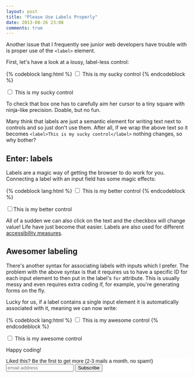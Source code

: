 ```yaml
---
layout: post
title: "Please Use Labels Properly"
date: 2013-08-26 23:08
comments: true
---
```


Another issue that I frequently see junior web developers have trouble with is proper use of the `<label>` element.

First, let's have a look at a lousy, label-less control:

{% codeblock lang:html %}
<input type="checkbox"> This is my sucky control
{% endcodeblock %}

<input type="checkbox"> This is my sucky control

To check that box one has to carefully aim her cursor to a tiny square with ninja-like precision. Doable, but no fun.

Many think that labels are just a semantic element for writing text next to controls and so just don't use them. After all, if we wrap the above text so it becomes `<label>This is my sucky control</label>` nothing changes, so why bother?

## Enter: labels

Labels are a magic way of getting the browser to do work for you. Connecting a label with an input field has some magic effects:

{% codeblock lang:html %}
<input type="checkbox" id="check">
<label for="check">This is my better control</label>
{% endcodeblock %}

<input type="checkbox" id="check"><label for="check">This is my better control</label>

All of a sudden we can also click on the text and the checkbox will change value! Life have just become that easier. Labels are also used for different [accessibility measures](http://webdesign.about.com/od/forms/a/aa052206.htm).

## Awesomer labeling

There's another syntax for associating labels with inputs which I prefer. The problem with the above syntax is that it requires us to have a specific ID for each input element to then put in the label's `for` attribute. This is usually messy and even requires extra coding if, for example, you're generating forms on the fly.

Lucky for us, if a label contains a single input element it is automatically associated with it, meaning we can now write:

{% codeblock lang:html %}
<label>
    <input type="checkbox"> This is my awesome control
</label>
{% endcodeblock %}

<label><input type="checkbox"> This is my awesome control</label>

Happy coding!

<!-- Begin MailChimp Signup Form -->
<link href="http://cdn-images.mailchimp.com/embedcode/slim-081711.css" rel="stylesheet" type="text/css">
<style type="text/css">
    #mc_embed_signup{background:#fff; clear:left; font:14px Helvetica,Arial,sans-serif; }
    /* Add your own MailChimp form style overrides in your site stylesheet or in this style block.
       We recommend moving this block and the preceding CSS link to the HEAD of your HTML file. */
</style>
<div id="mc_embed_signup">
<form action="http://codelord.us6.list-manage.com/subscribe/post?u=78b36f07d7d2e7e91eb8deee3&amp;id=c9a8d439c8" method="post" id="mc-embedded-subscribe-form" name="mc-embedded-subscribe-form" class="validate" target="_blank" novalidate>
    <label for="mce-EMAIL">Liked this? Be the first to get more (2-3 mails a month, no spam!)</label>
    <input type="email" value="" name="EMAIL" class="email" id="mce-EMAIL" placeholder="email address" required style="display: inline">
    <input type="submit" value="Subscribe" name="subscribe" id="mc-embedded-subscribe" class="button" style="display: inline">
</form>
</div>
<!--End mc_embed_signup-->
